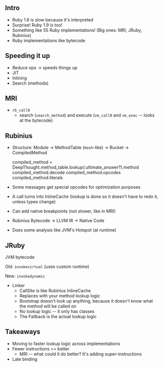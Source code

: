 Intro
-----

* Ruby 1.8 is slow because it's interpreted
* Surprise!  Ruby 1.9 is too!
* Something like 55 Ruby implementations! (Big ones: MRI, JRuby, Rubinius)
* Ruby implementations like bytecode

Speeding it up
--------------

* Reduce ops -> speeds things up
* JIT
* Inlining
* Search (methods)

MRI
---

* `rb_call0`
  * search (`search_method`) and execute (`vm_call0` and `vm_exec` -- looks at the bytecode)

Rubinius
--------

* Structure: Module -> MethodTable (`Hash`-like) -> Bucket -> CompiledMethod

    compiled_method = DeepThought.method_table.lookup(:ultimate_answer?).method
    compiled_method.decode
    compiled_method.opcodes
    compiled_method.literals

* Some messages get special opcodes for optimization purposes
* A call turns into InlineCache (lookup is done so it doesn't have to redo it, unless types change)
* Can add native breakpoints (not slower, like in MRI)
* Rubinius Bytecode -> LLVM IR -> Native Code
* Does some analysis like JVM's Hotspot (at runtime)

JRuby
-----

JVM bytecode

Old: `invokevirtual` (uses custom runtime)

New: `invokedynamic`

* Linker
  * CallSite is like Rubinius InlineCache
  * Replaces with your method lookup logic
  * Bootstrap doesn't look up anything, because it doesn't know what the method will be called on
  * No lookup logic -- it only has classes
  * The Fallback is the actual lookup logic

Takeaways
---------

* Moving to faster lookup logic across implementations
* Fewer instructions == better
  * MRI -- what could it do better?  It's adding super-instructions
* Late binding
